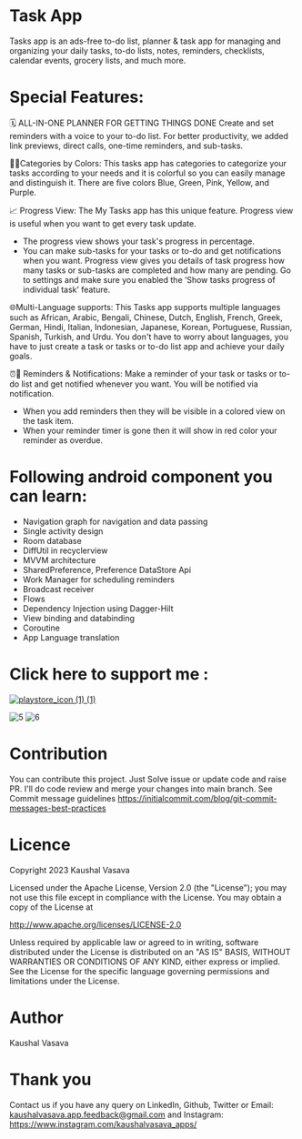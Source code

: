 # Task App
Tasks app is an ads-free to-do list, planner & task app for managing and organizing your daily tasks, to-do lists, notes, reminders, checklists, calendar events, grocery lists, and much more.

# Special Features:

🗓️ ALL-IN-ONE PLANNER FOR GETTING THINGS DONE
Create and set reminders with a voice to your to-do list.
For better productivity, we added link previews, direct calls, one-time reminders, and sub-tasks.

🌈📂Categories by Colors:
This tasks app has categories to categorize your tasks according to your needs and it is colorful so you can easily manage and distinguish it. There are five colors Blue, Green, Pink, Yellow, and Purple.

📈 Progress View:
The My Tasks app has this unique feature. Progress view is useful when you want to get every task update.
- The progress view shows your task's progress in percentage.
- You can make sub-tasks for your tasks or to-do and get notifications when you want. Progress view gives you details of task progress how many tasks or sub-tasks are completed and how many are pending.
Go to settings and make sure you enabled the ‘Show tasks progress of individual task’ feature.

🌐Multi-Language supports:
This Tasks app supports multiple languages such as African, Arabic, Bengali, Chinese, Dutch, English, French, Greek, German, Hindi, Italian, Indonesian, Japanese, Korean, Portuguese, Russian, Spanish, Turkish, and Urdu.
You don't have to worry about languages, you have to just create a task or tasks or to-do list app and achieve your daily goals.

⏰🔔 Reminders & Notifications:
Make a reminder of your task or tasks or to-do list and get notified whenever you want. You will be notified via notification.
- When you add reminders then they will be visible in a colored view on the task item.
- When your reminder timer is gone then it will show in red color your reminder as overdue.

# Following android component you can learn:

- Navigation graph for navigation and data passing
- Single activity design
- Room database
- DiffUtil in recyclerview
- MVVM architecture
- SharedPreference, Preference DataStore Api
- Work Manager for scheduling reminders 
- Broadcast receiver 
- Flows
- Dependency Injection using Dagger-Hilt
- View binding and databinding
- Coroutine
- App Language translation

# Click here to support me :

[![playstore_icon (1) (1)](https://github.com/KaushalVasava/Task-App/assets/49050597/8c80e9b8-8fcf-433a-a484-891393252f93)](https://play.google.com/store/apps/details?id=com.lahsuak.apps.tasks)


![5](https://github.com/KaushalVasava/Task-App/assets/49050597/f0c78a9d-69f8-41ff-b520-4adb8f3f060f)
![6](https://github.com/KaushalVasava/Task-App/assets/49050597/18750d79-9921-48fe-b7b0-fe76edb1e8fc)


# Contribution
You can contribute this project. Just Solve issue or update code and raise PR. I'll do code review and merge your changes into main branch. See Commit message guidelines https://initialcommit.com/blog/git-commit-messages-best-practices

# Licence
Copyright 2023 Kaushal Vasava

Licensed under the Apache License, Version 2.0 (the "License"); you may not use this file except in compliance with the License. You may obtain a copy of the License at

http://www.apache.org/licenses/LICENSE-2.0

Unless required by applicable law or agreed to in writing, software distributed under the License is distributed on an "AS IS" BASIS, WITHOUT WARRANTIES OR CONDITIONS OF ANY KIND, either express or implied. See the License for the specific language governing permissions and limitations under the License.

# Author
Kaushal Vasava

# Thank you
Contact us if you have any query on LinkedIn, Github, Twitter or
Email: kaushalvasava.app.feedback@gmail.com
and Instagram: https://www.instagram.com/kaushalvasava_apps/

